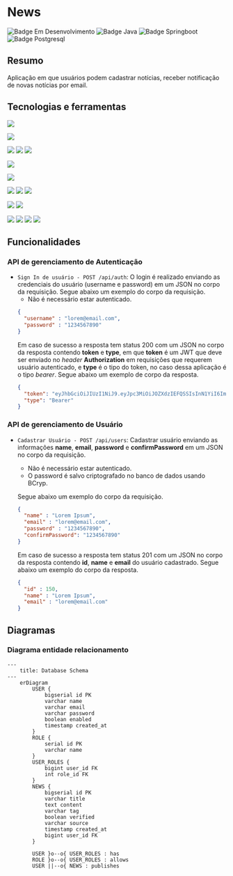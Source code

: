 # News

![Badge Em Desenvolvimento](https://img.shields.io/static/v1?label=Status&message=Em%20Desenvolvimento&color=yellow&style=for-the-badge)
![Badge Java](https://img.shields.io/static/v1?label=Java&message=17&color=437291&style=for-the-badge&logo=openjdk&logoColor=437291)
![Badge Springboot](https://img.shields.io/static/v1?label=Springboot&message=v3.1.4&color=6DB33F&style=for-the-badge&logo=spring)
![Badge Postgresql](https://img.shields.io/static/v1?label=PostgreSQL&message=v15.3&color=4169E1&style=for-the-badge&logo=PostgreSQL)

## Resumo
Aplicação em que usuários podem cadastrar notícias, receber notificação de novas notícias por email.

## Tecnologias e ferramentas

<a href="https://www.jetbrains.com/idea/" target="_blank"><img src="https://img.shields.io/badge/intellij-000000.svg?&style=for-the-badge&logo=intellijidea&logoColor=white" target="_blank"></a>

<a href="https://pt.wikipedia.org/wiki/Java_(linguagem_de_programa%C3%A7%C3%A3o)" target="_blank"><img src="https://img.shields.io/badge/java%2017-D32323.svg?&style=for-the-badge&logo=java&logoColor=white" target="_blank"></a>

<a href="https://spring.io/projects/spring-boot" target="_blank"><img src="https://img.shields.io/badge/Springboot-6db33f.svg?&style=for-the-badge&logo=springboot&logoColor=white" target="_blank"></a>
<a href="https://spring.io/projects/spring-data-jpa" target="_blank"><img src="https://img.shields.io/badge/Spring%20Data%20JPA-6db33f.svg?&style=for-the-badge&logo=spring&logoColor=white" target="_blank"></a>
<a href="https://spring.io/projects/spring-security" target="_blank"><img src="https://img.shields.io/badge/Spring%20Security-6db33f.svg?&style=for-the-badge&logo=spring&logoColor=white" target="_blank"></a>

<a href="https://maven.apache.org/" target="_blank"><img src="https://img.shields.io/badge/Apache%20Maven-b8062e.svg?&style=for-the-badge&logo=apachemaven&logoColor=white" target="_blank"></a>

<a href="https://tomcat.apache.org/" target="_blank"><img src="https://img.shields.io/badge/Apache%20Tomcat-F8DC75.svg?&style=for-the-badge&logo=apachetomcat&logoColor=black" target="_blank"></a>

<a href="https://www.docker.com/" target="_blank"><img src="https://img.shields.io/badge/Docker-2496ED.svg?&style=for-the-badge&logo=docker&logoColor=white" target="_blank"></a>
<a href="https://www.postgresql.org/" target="_blank"><img src="https://img.shields.io/badge/PostgreSQL-4169E1.svg?&style=for-the-badge&logo=postgresql&logoColor=white" target="_blank"></a>
<a href="https://flywaydb.org/" target="_blank"><img src="https://img.shields.io/badge/Flyway-CC0200.svg?&style=for-the-badge&logo=flyway&logoColor=white" target="_blank"></a>

<a href="https://projectlombok.org/" target="_blank"><img src="https://img.shields.io/badge/Lombok-a4a4a4.svg?&style=for-the-badge&logo=lombok&logoColor=black" target="_blank"></a>
<a href="https://github.com/jwtk/jjwt" target="_blank"><img src="https://img.shields.io/badge/JJWT-a4a4a4.svg?&style=for-the-badge&logo=JJWT&logoColor=black" target="_blank"></a>

<a href="https://junit.org/junit5/" target="_blank"><img src="https://img.shields.io/badge/JUnit%205-25A162.svg?&style=for-the-badge&logo=junit5&logoColor=white" target="_blank"></a>
<a href="https://site.mockito.org/" target="_blank"><img src="https://img.shields.io/badge/Mockito-C5D9C8.svg?&style=for-the-badge" target="_blank"></a>
<a href="https://www.postman.com/" target="_blank"><img src="https://img.shields.io/badge/postman-ff6c37.svg?&style=for-the-badge&logo=postman&logoColor=white" target="_blank"></a>
<a href="https://en.wikipedia.org/wiki/Unit_testing" target="_blank"><img src="https://img.shields.io/badge/Unit%20Tests-5a61d6.svg?&style=for-the-badge&logo=unittest&logoColor=white" target="_blank"></a>

## Funcionalidades

### API de gerenciamento de Autenticação

- `Sign In de usuário - POST /api/auth`: O login é realizado enviando as credenciais do usuário (username e password) 
em um JSON no corpo da requisição. Segue abaixo um exemplo do corpo da requisição.
    - Não é necessário estar autenticado.
    ```json
    {
      "username" : "lorem@email.com",
      "password" : "1234567890"
    }
    ```
    Em caso de sucesso a resposta tem status 200 com um JSON no corpo da resposta contendo **token** e **type**, em que **token** é um JWT que deve ser enviado no *header* **Authorization** em requisições       que requerem usuário autenticado, e **type** é o tipo do token, no caso dessa aplicação é o tipo *bearer*.
    Segue abaixo um exemplo de corpo da resposta.
    ```json
    {
      "token": "eyJhbGciOiJIUzI1NiJ9.eyJpc3MiOiJOZXdzIEFQSSIsInN1YiI6ImxvcmVtQGVtYWlsLmNvbSIsImlhdCI6MTY5NzU2NDg4MCwiZXhwIjoxNjk3NjUxMjgwfQ.zbrl8hfI5Xp1KTf5_hxK0x6jD--yeq2A2Fbzm-u9Ot4",
      "type": "Bearer"
    }
    ```

### API de gerenciamento de Usuário

- `Cadastrar Usuário - POST /api/users`: Cadastrar usuário enviando as informações **name**, **email**, **password** e **confirmPassword** em um JSON no corpo da requisição.<br> 
    - Não é necessário estar autenticado.
    - O password é salvo criptografado no banco de dados usando BCryp.
  
    Segue abaixo um exemplo do corpo da requisição.
    ```json
    {
      "name" : "Lorem Ipsum",
      "email" : "lorem@email.com",
      "password" : "1234567890",
      "confirmPassword": "1234567890"
    }
    ```
  Em caso de sucesso a resposta tem status 201 com um JSON no corpo da resposta contendo **id**, **name** e **email** do 
  usuário cadastrado. Segue abaixo um exemplo do corpo da resposta.
    ```json
    {
      "id" : 150,
      "name" : "Lorem Ipsum",
      "email" : "lorem@email.com"
    }
    ```

## Diagramas

### Diagrama entidade relacionamento

```mermaid
---
    title: Database Schema
---
    erDiagram
        USER {
            bigserial id PK
            varchar name
            varchar email
            varchar password
            boolean enabled
            timestamp created_at
        }
        ROLE {
            serial id PK
            varchar name
        }
        USER_ROLES {
            bigint user_id FK
            int role_id FK
        }
        NEWS {
            bigserial id PK
            varchar title
            text content
            varchar tag
            boolean verified
            varchar source
            timestamp created_at
            bigint user_id FK
        }
        
        USER }o--o{ USER_ROLES : has
        ROLE }o--o{ USER_ROLES : allows
        USER ||--o{ NEWS : publishes
```
